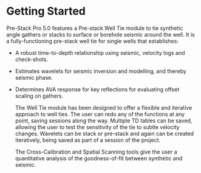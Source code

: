 # Getting Started

Pre-Stack Pro 5.0 features a Pre-stack Well Tie module to tie synthetic angle gathers or stacks to surface or borehole seismic around the well. It is a fully-functioning pre-stack well tie for single wells that establishes:

* A robust time-to-depth relationship using seismic, velocity logs and check-shots.
* Estimates wavelets for seismic inversion and modelling, and thereby seismic phase.
* Determines AVA response for key reflections for evaluating offset scaling on gathers.

  The Well Tie module has been designed to offer a flexible and iterative approach to well ties. The user can redo any of the functions at any point, saving sessions along the way. Multiple TD tables can be saved, allowing the user to test the sensitivity of the tie to subtle velocity changes. Wavelets can be stack or pre-stack and again can be created iteratively, being saved as part of a session of the project.

  The Cross-Calibration and Spatial Scanning tools give the user a quantitative analysis of the goodness-of-fit between synthetic and seismic.


